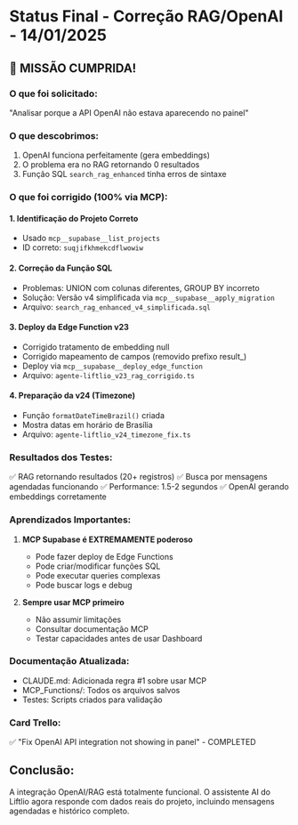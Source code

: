 # Status Final - Correção RAG/OpenAI - 14/01/2025

## 🎉 MISSÃO CUMPRIDA!

### O que foi solicitado:
"Analisar porque a API OpenAI não estava aparecendo no painel"

### O que descobrimos:
1. OpenAI funciona perfeitamente (gera embeddings)
2. O problema era no RAG retornando 0 resultados
3. Função SQL `search_rag_enhanced` tinha erros de sintaxe

### O que foi corrigido (100% via MCP):

#### 1. Identificação do Projeto Correto
- Usado `mcp__supabase__list_projects`
- ID correto: `suqjifkhmekcdflwowiw`

#### 2. Correção da Função SQL
- Problemas: UNION com colunas diferentes, GROUP BY incorreto
- Solução: Versão v4 simplificada via `mcp__supabase__apply_migration`
- Arquivo: `search_rag_enhanced_v4_simplificada.sql`

#### 3. Deploy da Edge Function v23
- Corrigido tratamento de embedding null
- Corrigido mapeamento de campos (removido prefixo result_)
- Deploy via `mcp__supabase__deploy_edge_function`
- Arquivo: `agente-liftlio_v23_rag_corrigido.ts`

#### 4. Preparação da v24 (Timezone)
- Função `formatDateTimeBrazil()` criada
- Mostra datas em horário de Brasília
- Arquivo: `agente-liftlio_v24_timezone_fix.ts`

### Resultados dos Testes:
✅ RAG retornando resultados (20+ registros)
✅ Busca por mensagens agendadas funcionando
✅ Performance: 1.5-2 segundos
✅ OpenAI gerando embeddings corretamente

### Aprendizados Importantes:
1. **MCP Supabase é EXTREMAMENTE poderoso**
   - Pode fazer deploy de Edge Functions
   - Pode criar/modificar funções SQL
   - Pode executar queries complexas
   - Pode buscar logs e debug

2. **Sempre usar MCP primeiro**
   - Não assumir limitações
   - Consultar documentação MCP
   - Testar capacidades antes de usar Dashboard

### Documentação Atualizada:
- CLAUDE.md: Adicionada regra #1 sobre usar MCP
- MCP_Functions/: Todos os arquivos salvos
- Testes: Scripts criados para validação

### Card Trello:
✅ "Fix OpenAI API integration not showing in panel" - COMPLETED

## Conclusão:
A integração OpenAI/RAG está totalmente funcional. O assistente AI do Liftlio agora responde com dados reais do projeto, incluindo mensagens agendadas e histórico completo.